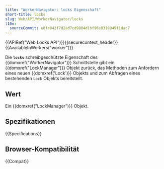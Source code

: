 ```yaml
---
title: "WorkerNavigator: locks Eigenschaft"
short-title: locks
slug: Web/API/WorkerNavigator/locks
l10n:
  sourceCommit: e8fe043f7d2ad7cd9804d1bf96e0310949f1dac7
---
```


{{APIRef("Web Locks API")}}{{securecontext_header}}{{AvailableInWorkers("worker")}}

Die **`locks`** schreibgeschützte Eigenschaft des {{domxref("WorkerNavigator")}} Schnittstelle gibt ein {{domxref("LockManager")}} Objekt zurück, das Methoden zum Anfordern eines neuen {{domxref('Lock')}} Objekts und zum Abfragen eines bestehenden `Lock` Objekts bereitstellt.

## Wert

Ein {{domxref("LockManager")}} Objekt.

## Spezifikationen

{{Specifications}}

## Browser-Kompatibilität

{{Compat}}
